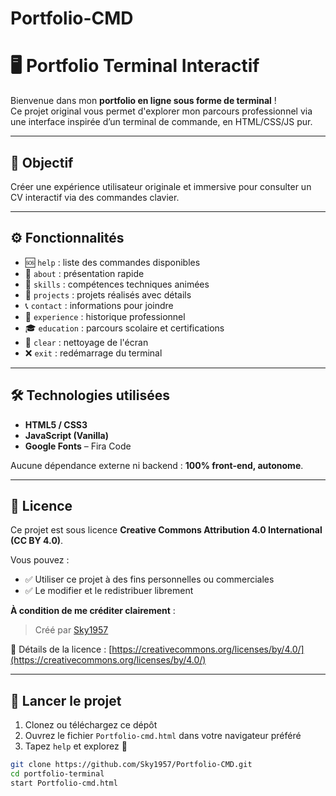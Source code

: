 # Portfolio-CMD
# 🖥️ Portfolio Terminal Interactif

Bienvenue dans mon **portfolio en ligne sous forme de terminal** !  
Ce projet original vous permet d'explorer mon parcours professionnel via une interface inspirée d’un terminal de commande, en HTML/CSS/JS pur.

---

## 🎯 Objectif

Créer une expérience utilisateur originale et immersive pour consulter un CV interactif via des commandes clavier.

---

## ⚙️ Fonctionnalités

- 🆘 `help` : liste des commandes disponibles  
- 👤 `about` : présentation rapide  
- 🧠 `skills` : compétences techniques animées  
- 📂 `projects` : projets réalisés avec détails  
- 📞 `contact` : informations pour joindre  
- 🧳 `experience` : historique professionnel  
- 🎓 `education` : parcours scolaire et certifications  
- 🧹 `clear` : nettoyage de l'écran  
- ❌ `exit` : redémarrage du terminal

---

## 🛠️ Technologies utilisées

- **HTML5 / CSS3**  
- **JavaScript (Vanilla)**  
- **Google Fonts** – Fira Code

Aucune dépendance externe ni backend : **100% front-end, autonome**.

---
## 📝 Licence

Ce projet est sous licence **Creative Commons Attribution 4.0 International (CC BY 4.0)**.

Vous pouvez :

- ✅ Utiliser ce projet à des fins personnelles ou commerciales
- ✅ Le modifier et le redistribuer librement

**À condition de me créditer clairement** :

> Créé par [Sky1957](https://github.com/Sky1957)

🔗 Détails de la licence : [https://creativecommons.org/licenses/by/4.0/](https://creativecommons.org/licenses/by/4.0/)

---

## 🚀 Lancer le projet

1. Clonez ou téléchargez ce dépôt
2. Ouvrez le fichier `Portfolio-cmd.html` dans votre navigateur préféré
3. Tapez `help` et explorez 🚀

```bash
git clone https://github.com/Sky1957/Portfolio-CMD.git
cd portfolio-terminal
start Portfolio-cmd.html
